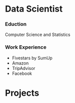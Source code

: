 # Data Scientist

### Eduction 
Computer Science and Statistics

### Work Experience

- Fivestars by SumUp
- Amazon
- TripAdvisor
- Facebook

# Projects
